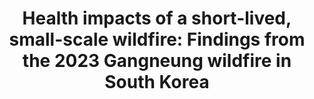 ---
layout: archive-double
title: "Health impacts of a short-lived, small-scale wildfire: Findings from the 2023 Gangneung wildfire in South Korea"
collection: working
permalink: /working/2024-09-GR_wildfire
status: "Under review" 
---
